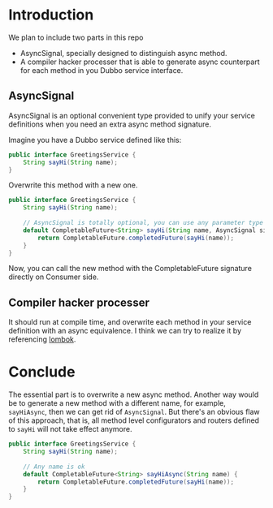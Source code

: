 # Introduction
We plan to include two parts in this repo
 * AsyncSignal, specially designed to distinguish async method.
 * A compiler hacker processer that is able to generate async counterpart for each method in you Dubbo service interface.
 
## AsyncSignal
AsyncSignal is an optional convenient type provided to unify your service definitions when you need an extra async method signature.

Imagine you have a Dubbo service defined like this:
```java
public interface GreetingsService {
    String sayHi(String name);
}
```

Overwrite this method with a new one.
```java
public interface GreetingsService {
    String sayHi(String name);
    
    // AsyncSignal is totally optional, you can use any parameter type as long as java allows your to do that.
    default CompletableFuture<String> sayHi(String name, AsyncSignal signal) {
        return CompletableFuture.completedFuture(sayHi(name));
    }
}
```

Now, you can call the new method with the CompletableFuture signature directly on Consumer side.

## Compiler hacker processer
It should run at compile time, and overwrite each method in your service definition with an async equivalence.
I think we can try to realize it by referencing [lombok](https://projectlombok.org/).

# Conclude
The essential part is to overwrite a new async method. 
Another way would be to generate a new method with a different name, for example, `sayHiAsync`, then we can get rid of `AsyncSignal`. But there's an obvious flaw of this approach, that is, all method level configurators and routers defined to `sayHi` will not take effect anymore.

```java
public interface GreetingsService {
    String sayHi(String name);
    
    // Any name is ok
    default CompletableFuture<String> sayHiAsync(String name) {
        return CompletableFuture.completedFuture(sayHi(name));
    }
}
```
